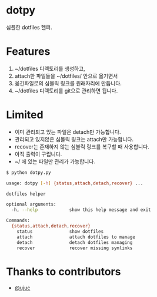 # dotpy

심플한 dotfiles 헬퍼.

# Features

1. ~/dotfiles 디렉토리를 생성하고, 
1. attach한 파일들을 ~/dotfiles/ 안으로 옮기면서
1. 옮긴파일로의 심볼릭 링크를 원래자리에 만듭니다.
1. ~/dotfiles 디렉토리를 git으로 관리하면 됩니다.

# Limited

* 이미 관리되고 있는 파일은 detach만 가능합니다.
* 관리되고 있지않은 심볼릭 링크는 attach만 가능합니다.
* recover는 존재하지 않는 심볼릭 링크를 복구할 때 사용합니다.
* 아직 출력이 구립니다.
* ~/ 에 있는 파일만 관리가 가능합니다.

```bash
$ python dotpy.py

usage: dotpy [-h] {status,attach,detach,recover} ...

dotfiles helper

optional arguments:
  -h, --help            show this help message and exit

Commands:
  {status,attach,detach,recover}
    status              show dotfiles
    attach              attach dotfiles to manage
    detach              detach dotfiles managing
    recover             recover missing symlinks
```
# Thanks to contributors

* [@ujuc](https://github.com/sng2c/dotpy/commits?author=ujuc)

